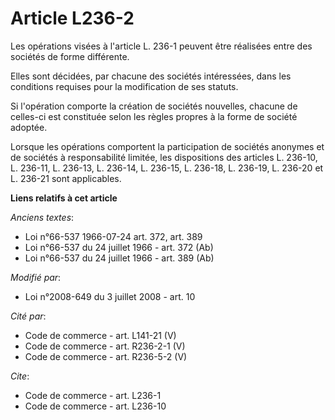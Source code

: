 # Article L236-2

Les opérations visées à l'article L. 236-1 peuvent être réalisées entre des sociétés de forme différente. 

Elles sont décidées, par chacune des sociétés intéressées, dans les conditions requises pour la modification de ses statuts. 

Si l'opération comporte la création de sociétés nouvelles, chacune de celles-ci est constituée selon les règles propres à la
forme de société adoptée. 

Lorsque les opérations comportent la participation de sociétés anonymes et de sociétés à responsabilité limitée, les
dispositions des articles L. 236-10, L. 236-11, L. 236-13, L. 236-14, L. 236-15, L. 236-18, L. 236-19, L. 236-20 et L. 236-21
sont applicables.

**Liens relatifs à cet article**

_Anciens textes_:

  - Loi n°66-537 1966-07-24 art. 372, art. 389
  - Loi n°66-537 du 24 juillet 1966 - art. 372 (Ab)
  - Loi n°66-537 du 24 juillet 1966 - art. 389 (Ab)

_Modifié par_:

  - Loi n°2008-649 du 3 juillet 2008 - art. 10

_Cité par_:

  - Code de commerce - art. L141-21 (V)
  - Code de commerce - art. R236-2-1 (V)
  - Code de commerce - art. R236-5-2 (V)

_Cite_:

  - Code de commerce - art. L236-1
  - Code de commerce - art. L236-10
